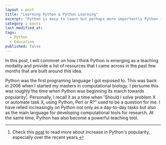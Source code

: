 ```yaml
---
layout : post
title: "Learning Python & Python Learning"
excerpt: "Python is easy to learn but perhaps more importantly Python is making learning easy."
category : posts
last_modified_at: 
tags: 
  - Python
  - Education
published: false
---
```


In this post, I will commnet on how I think Python is emerging as a teaching modality and provide a list of resources that I came across in the past few months that are built around this idea. 

Python was the first programing language I got exposed to. This was back in 2006 when I started my masters in 
computational biology. I persume this was roughly the time when Python was beginning its march towards popularity[^1]. Personally, I recall it as a time when 'Should I solve problem X or automate task X, using Python, Perl or R?"
used to be a question for me. I have relied increasingly on Python not only as a day-to-day tasks but also as the main language for developing computational tools for research. At the same time, Python has also become a powerful teaching tool. 



[^1]: Check this [post](https://stackoverflow.blog/2017/09/06/incredible-growth-python/) to read more about increase in Python's popularity, especially over the recent years.

